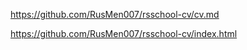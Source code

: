 https://github.com/RusMen007/rsschool-cv/cv.md   

https://github.com/RusMen007/rsschool-cv/index.html